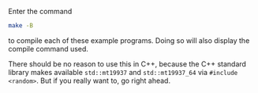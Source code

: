Enter the command
```sh
make -B
```
to compile each of these example programs. Doing so will also display the compile command used.

There should be no reason to use this in C++, because the C++ standard library makes available `std::mt19937` and
`std::mt19937_64` via `#include <random>`. But if you really want to, go right ahead.
